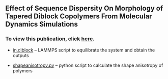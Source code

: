 ## Effect of Sequence Dispersity On Morphology of Tapered Diblock Copolymers From Molecular Dynamics Simulations
### To view this publication, click [here](https://aip.scitation.org/doi/full/10.1063/1.4972141). 


- [in.diblock](https://github.com/hall-polymers/published-work/blob/master/2016-levine2016effect/in.diblock) – LAMMPS script to equilibrate the system and obtain the outputs

- [shapeanisotropy.py](https://github.com/hall-polymers/published-work/blob/master/2016-levine2016effect/shapeanisotropy.py) – python script to calculate the shape anisotropy of polymers
